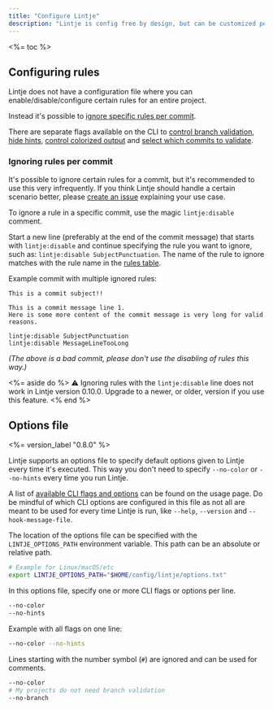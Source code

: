 ```yaml
---
title: "Configure Lintje"
description: "Lintje is config free by design, but can be customized per commit. Learn more about how to configure Lintje for each commit it validates."
---
```


<%= toc %>

## Configuring rules

Lintje does not have a configuration file where you can enable/disable/configure certain rules for an entire project.

Instead it's possible to [ignore specific rules per commit](#ignoring-rules-per-commit).

There are separate flags available on the CLI to [control branch validation](/docs/usage/#branch-validation), [hide hints](/docs/usage/#hints), [control colorized output](/docs/usage/#colorized-output) and [select which commits to validate](/docs/usage/#validating-commits).

### Ignoring rules per commit

It's possible to ignore certain rules for a commit, but it's recommended to use this very infrequently. If you think Lintje should handle a certain scenario better, please [create an issue][issues] explaining your use case.

To ignore a rule in a specific commit, use the magic `lintje:disable` comment.

Start a new line (preferably at the end of the commit message) that starts with `lintje:disable` and continue specifying the rule you want to ignore, such as: `lintje:disable SubjectPunctuation`. The name of the rule to ignore matches with the rule name in the [rules table](/docs/rules/#rules).

Example commit with multiple ignored rules:

```
This is a commit subject!!

This is a commit message line 1.
Here is some more content of the commit message is very long for valid reasons.

lintje:disable SubjectPunctuation
lintje:disable MessageLineTooLong
```

_(The above is a bad commit, please don't use the disabling of rules this way.)_

<%= aside do %>
    <span aria-hidden="true">⚠️</span> Ignoring rules with the `lintje:disable` line does not work in Lintje version 0.10.0. Upgrade to a newer, or older, version if you use this feature.
<% end %>

## Options file

<%= version_label "0.8.0" %>

Lintje supports an options file to specify default options given to Lintje every time it's executed. This way you don't need to specify `--no-color` or `--no-hints` every time you run Lintje.

A list of [available CLI flags and options](/docs/usage/) can be found on the usage page. Do be mindful of which CLI options are configured in this file as not all are meant to be used for every time Lintje is run, like `--help`, `--version` and `--hook-message-file`.

The location of the options file can be specified with the `LINTJE_OPTIONS_PATH` environment variable. This path can be an absolute or relative path.

```sh
# Example for Linux/macOS/etc
export LINTJE_OPTIONS_PATH="$HOME/config/lintje/options.txt"
```

In this options file, specify one or more CLI flags or options per line.

```sh
--no-color
--no-hints
```

Example with all flags on one line:

```sh
--no-color --no-hints
```

Lines starting with the number symbol (`#`) are ignored and can be used for comments.

```sh
--no-color
# My projects do not need branch validation
--no-branch
```

[issues]: <%= site.metadata.issue_tracker %>
